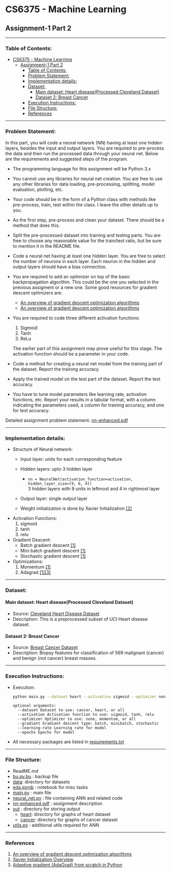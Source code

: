 # CS6375 - Machine Learning
## Assignment-1 Part 2
___
### Table of Contents:
<!-- TOC -->
* [CS6375 - Machine Learning](#cs6375---machine-learning)
  * [Assignment-1 Part 2](#assignment-1-part-2)
    * [Table of Contents:](#table-of-contents)
    * [Problem Statement:](#problem-statement)
    * [Implementation details:](#implementation-details)
    * [Dataset:](#dataset-)
      * [Main dataset: Heart disease(Processed Cleveland Dataset)](#main-dataset-heart-diseaseprocessed-cleveland-dataset)
      * [Dataset 2: Breast Cancer](#dataset-2-breast-cancer)
    * [Execution Instructions:](#execution-instructions)
    * [File Structure:](#file-structure)
    * [References](#references)
<!-- TOC -->
___
### Problem Statement:
In this part, you will code a neural network (NN) having at least one hidden layers, besides the input and output layers. You are required to pre-process the data and then run the processed data through your neural net. Below are the requirements and suggested steps of the program.

- The programming language for this assignment will be Python 3.x
- You cannot use any libraries for neural net creation. You are free to use any other libraries for data loading, pre-processing, splitting, model evaluation, plotting, etc.
- Your code should be in the form of a Python class with methods like pre-process, train, test within the class. I leave the other details up to you.
- As the first step, pre-process and clean your dataset. There should be a method that does this.
- Split the pre-processed dataset into training and testing parts. You are free to choose any reasonable value for the train/test ratio, but be sure to mention it in the README file.
- Code a neural net having at least one hidden layer. You are free to select the number of neurons in each layer. Each neuron in the hidden and output layers should have a bias connection.
- You are required to add an optimizer on top of the basic backpropagation
algorithm. This could be the one you selected in the previous assigment
or a new one. Some good resources for gradient descent optimizers are: 
  - [An overview of gradient descent optimization algorithms](https://arxiv.org/pdf/1609.04747.pdf)
  - [An overview of gradient descent optimization algorithms](https://ruder.io/optimizing-gradient-descent/)
- You are required to code three different activation functions:
  1. Sigmoid 
  2. Tanh
  3. ReLu
  
  The earlier part of this assignment may prove useful for this stage. The activation function should be a parameter in your code.
- Code a method for creating a neural net model from the training part of the dataset. Report the training accuracy.
- Apply the trained model on the test part of the dataset. Report the test accuracy.
- You have to tune model parameters like learning rate, activation functions, etc. Report your results in a tabular format, with a column indicating the parameters used, a column for training accuracy, and one for test accuracy.

Detailed assignment problem statement: [nn-enhanced.pdf](nn-enhanced.pdf)
___
### Implementation details:
- Structure of Neural network:
  - Input layer: units for each corresponding feature
  - Hidden layers: upto 3 hidden layer
    
    - ```nn = NeuralNet(activation_function=activation, hidden_layer_size=[9, 6, 4])```\
    3 hidden layers with 9 units in leftmost and 4 in rightmost layer
  - Output layer: single output layer
  - Weight initialization is done by Xavier Initialization [[2]](#references)
- Activation Functions:
  1. sigmoid
  2. tanh
  3. relu
- Gradient Descent:
  - Batch gradient descent [[1]](#references)
  - Mini batch gradient descent [[1]](#references)
  - Stochastic gradient descent [[1]](#references)
- Optimizations:
  1. Momentum [[1]](#references)
  2. Adagrad [[1]](#references)[[3]](#references)
___
### Dataset: 
#### Main dataset: Heart disease(Processed Cleveland Dataset)
- Source: [Cleveland Heart Disease Dataset](https://www.kaggle.com/datasets/johnsmith88/heart-disease-dataset/data)
- Description: 
  This is a preprocessed subset of UCI Heart disease dataset.

#### Dataset 2: Breast Cancer
- Source: [Breast Cancer Dataset](https://www.kaggle.com/datasets/yasserh/breast-cancer-dataset)
- Description: 
  Biopsy features for classification of 569 malignant (cancer) and benign (not cancer) breast masses.

___
### Execution Instructions:
- Execution:
  ```bash
  python main.py --dataset heart --activation sigmoid --optimizer none --gradient stochastic --learning-rate 0.01 --epochs 100
  ```
  ```
  optional arguments:
    --dataset Dataset to use: cancer, heart, or all
    --activation Activation function to use: sigmoid, tanh, relu
    --optimizer Optimizer to use: none, momentum, or all
    --gradient Gradient descent type: batch, minibatch, stochastic
    --learning-rate Learning rate for model
    --epochs Epochs for model
  ```
- All necessary packages are listed in [requirements.txt](requirements.txt)  

___
### File Structure:
- ReadME.md 
- [bu.py.bu](bu.py.bu) : backup file 
- [data](data): directory for datasets 
- [eda.ipynb](eda.ipynb) : notebook for misc tasks  
- [main.py](main.py) : main file 
- [neural_net.py](neural_net.py) : file containing ANN and related code 
- [nn-enhanced.pdf](nn-enhanced.pdf) : assignment description 
- [out](out) : directory for storing output 
  - [heart](out/heart): directory for graphs of heart dataset 
  - [cancer](out/cancer): directory for graphs of cancer dataset 
- [utils.py](utils.py) : additional utils required for ANN 
---
### References
1. [An overview of gradient descent optimization algorithms](https://arxiv.org/pdf/1609.04747.pdf)
2. [Xavier Initialization Overview](https://paperswithcode.com/method/xavier-initialization)
3. [Adaptive gradient (AdaGrad) from scratch in Python](https://dmitrijskass.netlify.app/2021/04/15/adagrad-adaptive-gradient-algorithm/)